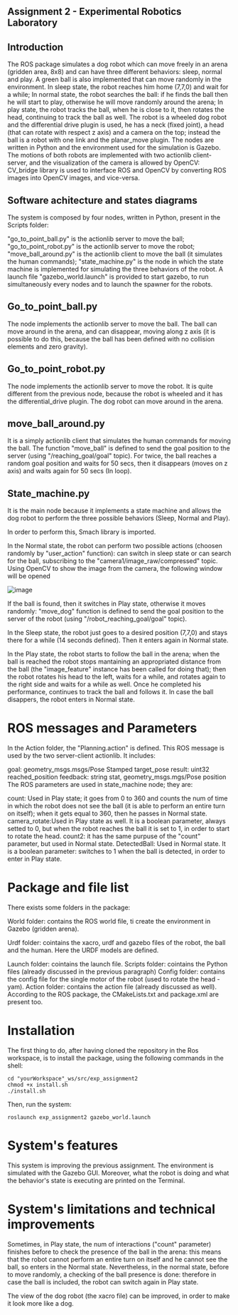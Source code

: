 ## Assignment 2 - Experimental Robotics Laboratory
## Introduction
The ROS package simulates a dog robot which can move freely in an arena (gridden area, 8x8) and can have three different behaviors: sleep, normal and play. A green ball is also implemented that can move randomly in the environment. In sleep state, the robot reaches him home (7,7,0) and wait for a while; In normal state, the robot searches the ball: if he finds the ball then he will start to play, otherwise he will move randomly around the arena; In play state, the robot tracks the ball, when he is close to it, then rotates the head, continuing to track the ball as well. The robot is a wheeled dog robot and the differential drive plugin is used, he has a neck (fixed joint), a head (that can rotate with respect z axis) and a camera on the top; instead the ball is a robot with one link and the planar_move plugin. The nodes are written in Python and the environment used for the simulation is Gazebo. The motions of both robots are implemented with two actionlib client-server, and the visualization of the camera is allowed by OpenCV: CV_bridge library is used to interface ROS and OpenCV by converting ROS images into OpenCV images, and vice-versa.

## Software achitecture and states diagrams
The system is composed by four nodes, written in Python, present in the Scripts folder:

"go_to_point_ball.py" is the actionlib server to move the ball;
"go_to_point_robot.py" is the actionlib server to move the robot;
"move_ball_around.py" is the actionlib client to move the ball (it simulates the human commands);
"state_machine.py" is the node in which the state machine is implemented for simulating the three behaviors of the robot.
A launch file "gazebo_world.launch" is provided to start gazebo, to run simultaneously every nodes and to launch the spawner for the robots.

## Go_to_point_ball.py
The node implements the actionlib server to move the ball. The ball can move around in the arena, and can disappear, moving along z axis (it is possible to do this, because the ball has been defined with no collision elements and zero gravity).

## Go_to_point_robot.py
The node implements the actionlib server to move the robot. It is quite different from the previous node, because the robot is wheeled and it has the differential_drive plugin. The dog robot can move around in the arena.

## move_ball_around.py
It is a simply actionlib client that simulates the human commands for moving the ball. The function "move_ball" is defined to send the goal position to the server (using "/reaching_goal/goal" topic). For twice, the ball reaches a random goal position and waits for 50 secs, then it disappears (moves on z axis) and waits again for 50 secs (In loop).

## State_machine.py
It is the main node because it implements a state machine and allows the dog robot to perform the three possible behaviors (Sleep, Normal and Play).

In order to perform this, Smach library is imported.

In the Normal state, the robot can perform two possible actions (choosen randomly by "user_action" function): can switch in sleep state or can search for the ball, subscribing to the "camera1/image_raw/compressed" topic. Using OpenCV to show the image from the camera, the following window will be opened

![image]()




If the ball is found, then it switches in Play state, otherwise it moves randomly: "move_dog" function is defined to send the goal position to the server of the robot (using "/robot_reaching_goal/goal" topic).

In the Sleep state, the robot just goes to a desired position (7,7,0) and stays there for a while (14 seconds defined). Then it enters again in Normal state.

In the Play state, the robot starts to follow the ball in the arena; when the ball is reached the robot stops mantaining an appropriated distance from the ball (the "image_feature" instance has been called for doing that); then the robot rotates his head to the left, waits for a while, and rotates again to the right side and waits for a while as well. Once he completed his performance, continues to track the ball and follows it. In case the ball disappers, the robot enters in Normal state.

# ROS messages and Parameters
In the Action folder, the "Planning.action" is defined. This ROS message is used by the two server-client actionlib. It includes:

goal: geometry_msgs.msgs/Pose Stamped target_pose
result: uint32 reached_position
feedback: string stat, geometry_msgs.mgs/Pose position
The ROS parameters are used in state_machine node; they are:

count: Used in Play state; it goes from 0 to 360 and counts the num of time in which the robot does not see the ball (it is able to perform an entire turn on itself); when it gets equal to 360, then he passes in Normal state.
camera_rotate:Used in Play state as well. It is a boolean parameter, always setted to 0, but when the robot reaches the ball it is set to 1, in order to start to rotate the head.
count2: it has the same purpuse of the "count" parameter, but used in Normal state.
DetectedBall: Used in Normal state. It is a boolean parameter: switches to 1 when the ball is detected, in order to enter in Play state.
# Package and file list
There exists some folders in the package:

World folder: contains the ROS world file, ti create the environment in Gazebo (gridden arena).


Urdf folder: cointains the xacro, urdf and gazebo files of the robot, the ball and the human. Here the URDF models are defined.




Launch folder: cointains the launch file.
Scripts folder: cointains the Python files (already discussed in the previous paragraph)
Config folder: contains the config file for the single motor of the robot (used to rotate the head - yam).
Action folder: contains the action file (already discussed as well).
According to the ROS package, the CMakeLists.txt and package.xml are present too.

# Installation
The first thing to do, after having cloned the repository in the Ros workspace, is to install the package, using the following commands in the shell:

```
cd "yourWorkspace"_ws/src/exp_assignment2
chmod +x install.sh 
./install.sh 

```
Then, run the system:

```
roslaunch exp_assignment2 gazebo_world.launch

```
# System's features
This system is improving the previous assignment. The environment is simulated with the Gazebo GUI. Moreover, what the robot is doing and what the behavior's state is executing are printed on the Terminal.

# System's limitations and technical improvements
Sometimes, in Play state, the num of interactions ("count" parameter) finishes before to check the presence of the ball in the arena: this means that the robot cannot perform an entire turn on itself and he cannot see the ball, so enters in the Normal state. Nevertheless, in the normal state, before to move randomly, a checking of the ball presence is done: therefore in case the ball is included, the robot can switch again in Play state.

The view of the dog robot (the xacro file) can be improved, in order to make it look more like a dog.
